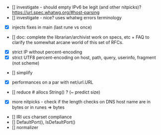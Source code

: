 * []  investigate - should empty IPv6 be legit (and other nitpicks)? https://url.spec.whatwg.org/#host-parsing
* []  investigate - nice? uses whatwg errors terminology
* [x] injects fixes in main (last rune vs once)
* []  doc: complete the librarian/archivist work on specs, etc + FAQ to clarify the somewhat arcane world of this set of RFCs.
* [x] strict IP without percent-encoding
* [x] strict UTF8 percent-encoding on host, path, query, userinfo, fragment (not scheme)
* [] simplify
* [x] performances on a par with net/url.URL
* [] reduce # allocs String() ? (~ predict size)
* [x] more nitpicks - check if the length checks on DNS host name are in bytes or in runes => bytes
* [] IRI ucs charset compliance
* [] DefaultPort(), IsDefaultPort()
* [] normalizer

